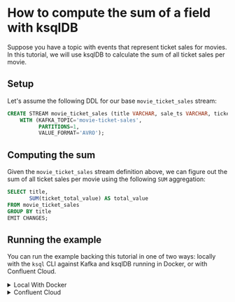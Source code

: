 <!-- title: How to compute the sum of a field with ksqlDB -->
<!-- description: In this tutorial, learn how to compute the sum of a field with ksqlDB, with step-by-step instructions and supporting code. -->

# How to compute the sum of a field with ksqlDB

Suppose you have a topic with events that represent ticket sales for movies. In this tutorial, we will use ksqlDB to
calculate the sum of all ticket sales per movie.

## Setup

Let's assume the following DDL for our base `movie_ticket_sales` stream:

```sql
CREATE STREAM movie_ticket_sales (title VARCHAR, sale_ts VARCHAR, ticket_total_value INT)
    WITH (KAFKA_TOPIC='movie-ticket-sales',
          PARTITIONS=1,
          VALUE_FORMAT='AVRO');
```

## Computing the sum

Given the `movie_ticket_sales` stream definition above, we can figure out the sum of all ticket sales per movie using
the following `SUM` aggregation:

```sql
SELECT title,
       SUM(ticket_total_value) AS total_value
FROM movie_ticket_sales
GROUP BY title
EMIT CHANGES;
```

## Running the example

You can run the example backing this tutorial in one of two ways: locally with the `ksql` CLI against Kafka and ksqlDB running in Docker, or with Confluent Cloud.

<details>
  <summary>Local With Docker</summary>

  ### Prerequisites

  * Docker running via [Docker Desktop](https://docs.docker.com/desktop/) or [Docker Engine](https://docs.docker.com/engine/install/)
  * [Docker Compose](https://docs.docker.com/compose/install/). Ensure that the command `docker compose version` succeeds.

  ### Run the commands

  Clone the `confluentinc/tutorials` GitHub repository (if you haven't already) and navigate to the `tutorials` directory:

  ```shell
  git clone git@github.com:confluentinc/tutorials.git
  cd tutorials
  ```

  Start ksqlDB and Kafka:

  ```shell
  docker compose -f ./docker/docker-compose-ksqldb.yml up -d
  ```

  Next, open the ksqlDB CLI:

  ```shell
  docker exec -it ksqldb-cli ksql http://ksqldb-server:8088
  ```

  Run the following SQL statements to create the `movie_ticket_sales` stream backed by Kafka running in Docker and populate it with
  test data.

  ```sql
  CREATE STREAM movie_ticket_sales (title VARCHAR, sale_ts VARCHAR, ticket_total_value INT)
      WITH (KAFKA_TOPIC='movie-ticket-sales',
            PARTITIONS=1,
            VALUE_FORMAT='AVRO');
  ```

  ```sql
  INSERT INTO movie_ticket_sales (title, sale_ts, ticket_total_value) VALUES ('Unfrosted', '2024-09-18T10:00:00Z', 10);
  INSERT INTO movie_ticket_sales (title, sale_ts, ticket_total_value) VALUES ('Family Switch', '2024-09-18T10:00:00Z', 12);
  INSERT INTO movie_ticket_sales (title, sale_ts, ticket_total_value) VALUES ('Family Switch', '2024-09-18T10:01:00Z', 12);
  INSERT INTO movie_ticket_sales (title, sale_ts, ticket_total_value) VALUES ('Twisters', '2024-09-18T10:01:31Z', 12);
  INSERT INTO movie_ticket_sales (title, sale_ts, ticket_total_value) VALUES ('Family Switch', '2024-09-18T10:01:36Z', 24);
  INSERT INTO movie_ticket_sales (title, sale_ts, ticket_total_value) VALUES ('Twisters', '2024-09-18T10:02:00Z', 18);
  INSERT INTO movie_ticket_sales (title, sale_ts, ticket_total_value) VALUES ('Twisters', '2024-09-18T11:40:00Z', 36);
  INSERT INTO movie_ticket_sales (title, sale_ts, ticket_total_value) VALUES ('Twisters', '2024-09-18T11:40:09Z', 18);
  ```

  Finally, run the aggregating sum query. Note that we first tell ksqlDB to consume from the beginning of the stream, and we also configure the query to use caching so that we only get a single output record per key (movie title).

  ```sql
  SET 'auto.offset.reset'='earliest';
  SET 'ksql.streams.cache.max.bytes.buffering' = '10000000';

  SELECT title,
         SUM(ticket_total_value) AS total_value
  FROM movie_ticket_sales
  GROUP BY title
  EMIT CHANGES;
  ```

  The query output should look like this:

  ```plaintext
  +----------------------------------+----------------------------------+
  |TITLE                             |TOTAL_VALUE                       |
  +----------------------------------+----------------------------------+
  |Unfrosted                         |10                                |
  |Family Switch                     |48                                |
  |Twisters                          |84                                |
  +----------------------------------+----------------------------------+
  ```

  When you are finished, exit the ksqlDB CLI by entering `CTRL-D` and clean up the containers used for this tutorial by running:

  ```shell
  docker compose -f ./docker/docker-compose-ksqldb.yml down
  ```

</details>

<details>
  <summary>Confluent Cloud</summary>

  ### Prerequisites

  * A [Confluent Cloud](https://confluent.cloud/signup) account
  * The [Confluent CLI](https://docs.confluent.io/confluent-cli/current/install.html) installed on your machine

  ### Create Confluent Cloud resources

  Login to your Confluent Cloud account:

  ```shell
  confluent login --prompt --save
  ```

  Install a CLI plugin that will streamline the creation of resources in Confluent Cloud:

  ```shell
  confluent plugin install confluent-cloud_kickstart
  ```

  Run the following command to create a Confluent Cloud environment and Kafka cluster. This will create 
  resources in AWS region `us-west-2` by default, but you may override these choices by passing the `--cloud` argument with
  a value of `aws`, `gcp`, or `azure`, and the `--region` argument that is one of the cloud provider's supported regions,
  which you can list by running `confluent kafka region list --cloud <CLOUD PROVIDER>`
  
  ```shell
  confluent cloud-kickstart --name ksqldb-tutorial \
    --environment-name ksqldb-tutorial \
    --output-format stdout
  ```

  Now, create a ksqlDB cluster by first getting your user ID of the form `u-123456` when you run this command:

  ```shell
  confluent iam user list
  ```

  And then create a ksqlDB cluster called `ksqldb-tutorial` with access linked to your user account:

  ```shell
  confluent ksql cluster create ksqldb-tutorial \
    --credential-identity <USER ID>
  ```

  ### Run the commands

  Login to the [Confluent Cloud Console](https://confluent.cloud/). Select `Environments` in the lefthand navigation,
  and then click the `ksqldb-tutorial` environment tile. Click the `ksqldb-tutorial` Kafka cluster tile, and then
  select `ksqlDB` in the lefthand navigation.

  The cluster may take a few minutes to be provisioned. Once its status is `Up`, click the cluster name and scroll down to the editor.

  In the query properties section at the bottom, change the value for `auto.offset.reset` to `Earliest` so that ksqlDB 
  will consume from the beginning of the stream we create. Then click `Add another field` and add a property
  `cache.max.bytes.buffering` with value `10000000`. This configures the sum query to use caching so that we only get
  a single output record per key (movie title).

  Enter the following statements in the editor and click `Run query`. This creates the `movie_ticket_sales` stream and
  populates it with test data.

  ```sql
  CREATE STREAM movie_ticket_sales (title VARCHAR, sale_ts VARCHAR, ticket_total_value INT)
      WITH (KAFKA_TOPIC='movie-ticket-sales',
            PARTITIONS=1,
            VALUE_FORMAT='AVRO');

  INSERT INTO movie_ticket_sales (title, sale_ts, ticket_total_value) VALUES ('Unfrosted', '2024-09-18T10:00:00Z', 10);
  INSERT INTO movie_ticket_sales (title, sale_ts, ticket_total_value) VALUES ('Family Switch', '2024-09-18T10:00:00Z', 12);
  INSERT INTO movie_ticket_sales (title, sale_ts, ticket_total_value) VALUES ('Family Switch', '2024-09-18T10:01:00Z', 12);
  INSERT INTO movie_ticket_sales (title, sale_ts, ticket_total_value) VALUES ('Twisters', '2024-09-18T10:01:31Z', 12);
  INSERT INTO movie_ticket_sales (title, sale_ts, ticket_total_value) VALUES ('Family Switch', '2024-09-18T10:01:36Z', 24);
  INSERT INTO movie_ticket_sales (title, sale_ts, ticket_total_value) VALUES ('Twisters', '2024-09-18T10:02:00Z', 18);
  INSERT INTO movie_ticket_sales (title, sale_ts, ticket_total_value) VALUES ('Twisters', '2024-09-18T11:40:00Z', 36);
  INSERT INTO movie_ticket_sales (title, sale_ts, ticket_total_value) VALUES ('Twisters', '2024-09-18T11:40:09Z', 18);
  ```

  Now paste the sum query in the editor and click `Run query`:

  ```sql
  SELECT title,
         SUM(ticket_total_value) AS total_value
  FROM movie_ticket_sales
  GROUP BY title
  EMIT CHANGES;
  ```

  The query output should look like this (order may vary):

  ```plaintext
  +----------------------------------+----------------------------------+
  |TITLE                             |TOTAL_VALUE                       |
  +----------------------------------+----------------------------------+
  |Unfrosted                         |10                                |
  |Family Switch                     |48                                |
  |Twisters                          |84                                |
  +----------------------------------+----------------------------------+
  ```

  ### Clean up

  When you are finished, delete the `ksqldb-tutorial` environment by first getting the environment ID of the form 
  `env-123456` corresponding to it:

  ```shell
  confluent environment list
  ```

  Delete the environment, including all resources created for this tutorial:

  ```shell
  confluent environment delete <ENVIRONMENT ID>
  ```

</details>
